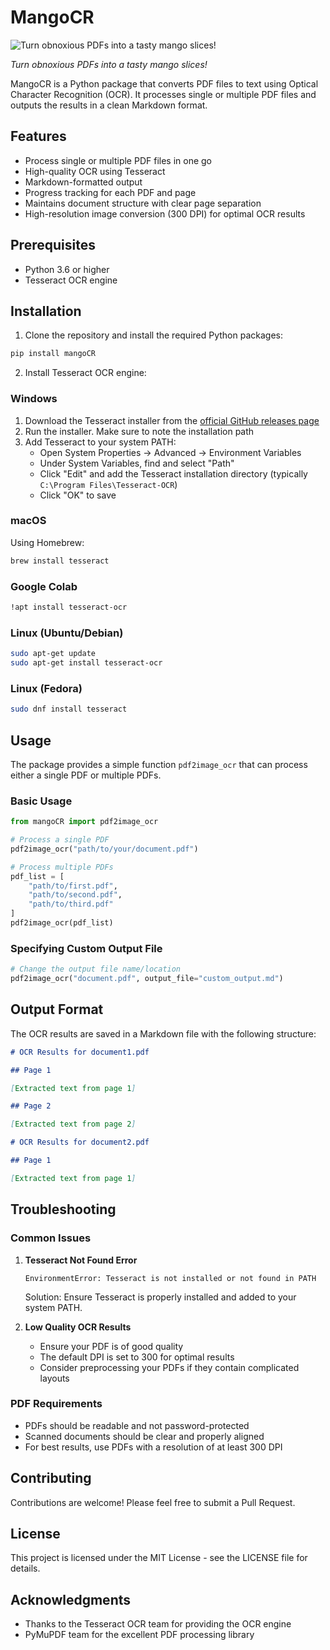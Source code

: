 # MangoCR

![Turn obnoxious PDFs into a tasty mango slices!](https://sandeepmj.github.io/image-host/mangoCR-graphic.png)

*Turn obnoxious PDFs into a tasty mango slices!*

MangoCR is a Python package that converts PDF files to text using Optical Character Recognition (OCR). It processes single or multiple PDF files and outputs the results in a clean Markdown format.

## Features

- Process single or multiple PDF files in one go
- High-quality OCR using Tesseract
- Markdown-formatted output
- Progress tracking for each PDF and page
- Maintains document structure with clear page separation
- High-resolution image conversion (300 DPI) for optimal OCR results

## Prerequisites

- Python 3.6 or higher
- Tesseract OCR engine

## Installation

1. Clone the repository and install the required Python packages:

```bash
pip install mangoCR
```

2. Install Tesseract OCR engine:

### Windows
1. Download the Tesseract installer from the [official GitHub releases page](https://github.com/UB-Mannheim/tesseract/wiki)
2. Run the installer. Make sure to note the installation path
3. Add Tesseract to your system PATH:
   - Open System Properties → Advanced → Environment Variables
   - Under System Variables, find and select "Path"
   - Click "Edit" and add the Tesseract installation directory (typically `C:\Program Files\Tesseract-OCR`)
   - Click "OK" to save

### macOS
Using Homebrew:
```bash
brew install tesseract
```

### Google Colab
```bash
!apt install tesseract-ocr
```

### Linux (Ubuntu/Debian)
```bash
sudo apt-get update
sudo apt-get install tesseract-ocr
```

### Linux (Fedora)
```bash
sudo dnf install tesseract
```

## Usage

The package provides a simple function `pdf2image_ocr` that can process either a single PDF or multiple PDFs.

### Basic Usage

```python
from mangoCR import pdf2image_ocr

# Process a single PDF
pdf2image_ocr("path/to/your/document.pdf")

# Process multiple PDFs
pdf_list = [
    "path/to/first.pdf",
    "path/to/second.pdf",
    "path/to/third.pdf"
]
pdf2image_ocr(pdf_list)
```

### Specifying Custom Output File

```python
# Change the output file name/location
pdf2image_ocr("document.pdf", output_file="custom_output.md")
```

## Output Format

The OCR results are saved in a Markdown file with the following structure:

```markdown
# OCR Results for document1.pdf

## Page 1

[Extracted text from page 1]

## Page 2

[Extracted text from page 2]

# OCR Results for document2.pdf

## Page 1

[Extracted text from page 1]
```

## Troubleshooting

### Common Issues

1. **Tesseract Not Found Error**
   ```
   EnvironmentError: Tesseract is not installed or not found in PATH
   ```
   Solution: Ensure Tesseract is properly installed and added to your system PATH.

2. **Low Quality OCR Results**
   - Ensure your PDF is of good quality
   - The default DPI is set to 300 for optimal results
   - Consider preprocessing your PDFs if they contain complicated layouts

### PDF Requirements

- PDFs should be readable and not password-protected
- Scanned documents should be clear and properly aligned
- For best results, use PDFs with a resolution of at least 300 DPI

## Contributing

Contributions are welcome! Please feel free to submit a Pull Request.

## License

This project is licensed under the MIT License - see the LICENSE file for details.

## Acknowledgments

- Thanks to the Tesseract OCR team for providing the OCR engine
- PyMuPDF team for the excellent PDF processing library
